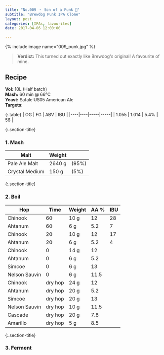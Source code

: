 ```yaml
---
title: "No.009 ・ Son of a Punk 🌟"
subtitle: "Brewdog Punk IPA Clone"
layout: post
categories: [IPAs, favourites]
date: 2017-04-06 12:00:00

---
```


{% include image name="009_punk.jpg" %}

> **Verdict:** This turned out exactly like Brewdog's original! A favourite of mine.



## Recipe ##
**Vol:** 10L (Half batch)  
**Mash:**  60 min @ 66°C  
**Yeast:** Safale US05 American Ale  
**Targets:**

{:.table}
| OG | FG | ABV | IBU |
|----|----|-----|-----|
| 1.055 | 1.014 | 5.4% | 56 |

{:.section-title}
### 1. Mash ###

| Malt            | Weight     |          |
|-----------------|------------|----------|
| Pale Ale Malt   | 2640 g     | (95%)    |
| Crystal Medium  | 150 g      | (5%)     |


{:.section-title}
### 2. Boil ###

| Hop           | Time    | Weight     | AA % | IBU  |
|---------------|---------|------------|------|------------|
| Chinook       | 60      | 10 g       | 12   | 28         |
| Ahtanum       | 60      | 6  g       | 5.2  | 7          |
| Chinook       | 20      | 10 g       | 12   | 17         |
| Ahtanum       | 20      | 6  g       | 5.2  | 4          |
| Chinook       | 0       | 14 g       | 12   |            |
| Ahtanum       | 0       | 6  g       | 5.2  |            |
| Simcoe        | 0       | 6  g       | 13   |            |
| Nelson Sauvin | 0       | 6  g       | 11.5 |            |
| Chinook       | dry hop | 24 g       | 12   |            |
| Ahtanum       | dry hop | 20 g       | 5.2  |            |
| Simcoe        | dry hop | 20 g       | 13   |            |
| Nelson Sauvin | dry hop | 10 g       | 11.5 |            |
| Cascade       | dry hop | 20 g       | 7.8  |            |
| Amarillo      | dry hop | 5  g       | 8.5  |            |

{:.section-title}
### 3. Ferment  ###

